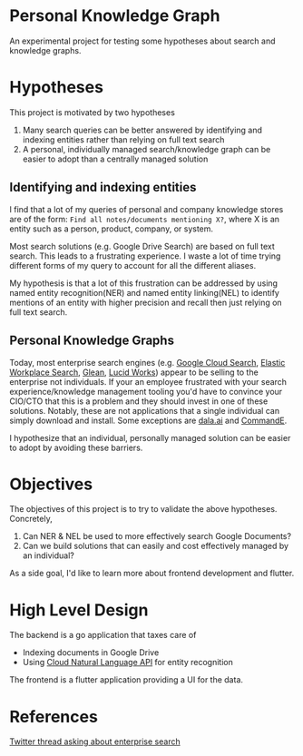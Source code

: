# Personal Knowledge Graph

An experimental project for testing some hypotheses about search and knowledge graphs.

# Hypotheses

This project is motivated by two hypotheses

1. Many search queries can be better answered by identifying and indexing entities rather than relying on full text search
1. A personal, individually managed  search/knowledge graph can be easier to adopt than a centrally managed solution

## Identifying and indexing entities

I find that a lot of my queries of personal and company knowledge stores are of the form: `Find all notes/documents mentioning X?`, where X is an entity such as a person, product, company, or system. 

Most search solutions (e.g. Google Drive Search) are based on full text search. This leads to a frustrating experience. I waste a lot of time trying different forms of my query to account for all the different aliases.

My hypothesis is that a lot of this frustration can be addressed by using named entity recognition(NER) and named entity linking(NEL) to identify mentions of an entity with higher precision and recall then just relying on full text search.

## Personal Knowledge Graphs

Today, most enterprise search engines (e.g. [Google Cloud Search](https://developers.google.com/cloud-search/docs/guides), [Elastic Workplace Search](https://www.elastic.co/workplace-search), [Glean](https://www.glean.com/), [Lucid Works](https://lucidworks.com/knowledge-management/)) appear to be selling to the enterprise not individuals. If your an employee frustrated with your search experience/knowledge management tooling you'd have to convince your CIO/CTO that this is a problem and they should invest in one of these solutions. Notably, these are not applications that a single individual can simply download and install. Some exceptions are [dala.ai](https://dala.ai/) and [CommandE](https://getcommande.com/).

I hypothesize that an individual, personally managed solution can be easier to adopt by avoiding these barriers.

# Objectives

The objectives of this project is to try to validate the above hypotheses. Concretely,

1. Can NER & NEL be used to more effectively search Google Documents?
1. Can we build solutions that can easily and cost effectively managed by an individual?

As a side goal, I'd like to learn more about frontend development and flutter.

# High Level Design

The backend is a go application that taxes care of

* Indexing documents in Google Drive
* Using [Cloud Natural Language API](https://cloud.google.com/natural-language) for entity recognition

The frontend is a flutter application providing a UI for the data.

# References

[Twitter thread asking about enterprise search](https://twitter.com/jeremylewi/status/1478708975768006659)


